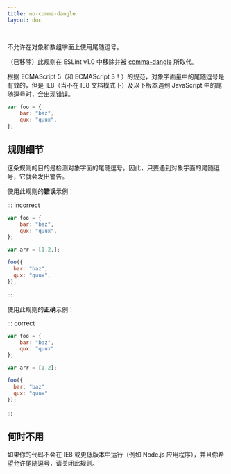 ```yaml
---
title: no-comma-dangle
layout: doc

---
```


不允许在对象和数组字面上使用尾随逗号。

（已移除）此规则在 ESLint v1.0 中移除并被 [comma-dangle](comma-dangle) 所取代。

根据 ECMAScript 5（和 ECMAScript 3！）的规范，对象字面量中的尾随逗号是有效的，但是 IE8（当不在 IE8 文档模式下）及以下版本遇到 JavaScript 中的尾随逗号时，会出现错误。

```js
var foo = {
    bar: "baz",
    qux: "quux",
};
```

## 规则细节

这条规则的目的是检测对象字面的尾随逗号。因此，只要遇到对象字面的尾随逗号，它就会发出警告。

使用此规则的**错误**示例：

::: incorrect

```js
var foo = {
    bar: "baz",
    qux: "quux",
};

var arr = [1,2,];

foo({
  bar: "baz",
  qux: "quux",
});
```

:::

使用此规则的**正确**示例：

::: correct

```js
var foo = {
    bar: "baz",
    qux: "quux"
};

var arr = [1,2];

foo({
  bar: "baz",
  qux: "quux"
});
```

:::

## 何时不用

如果你的代码不会在 IE8 或更低版本中运行（例如 Node.js 应用程序），并且你希望允许尾随逗号，请关闭此规则。
